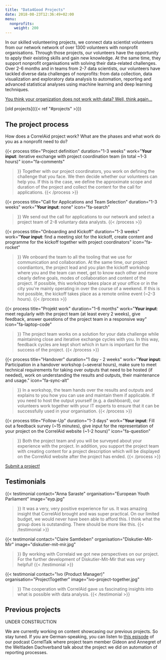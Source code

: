 ```yaml
---
title: "Data4Good Projects"
date: 2018-08-23T12:36:49+02:00
menu:
  nonprofits:
    weight: 200
---
```



In our skilled volunteering projects, we connect data scientist volunteers from our network network of over 1300 volunteers with nonprofit organisations. Through those projects, our volunteers have the opportunity to apply their existing skills and gain new knowledge. At the same time, they support nonprofit organisations with solving their data-related challenges. 
Over 2-6 months and in teams from 2-7 data scientists, our volunteers have tackled diverse data challenges of nonprofits: from data collection, data visualization and exploratory data analysis to automation, reporting and advanced statistical analyses using machine learning and deep learning techniques. 

[You think your organization does not work with data? Well, think again...](/en/nonprofits/what-is-data)

[old projects]({{< ref "#projects" >}})


## The project process
How does a CorrelAid project work? What are the phases and what work do you as a nonprofit need to do?

{{< process 
    title="Project definition"
    duration="1-3 weeks"
    work="**Your input**: iterative exchange with project coordination team (in total ~1-3 hours)"
    icon="fa-comments"
>}}
Together with our project coordinators, you work on defining the challenge that you face. We then decide whether our volunteers can help you. If this is the case, we define the approximate scope and duration of the project and collect the content for the call for applications.
{{< /process >}}


{{< process 
    title="Call for Applications and Team Selection"
    duration="1-3 weeks"
    work="**Your input**: none"
    icon="fa-search"
>}}
We send out the call for applications to our network and select a project team of 2-8 voluntary data analysts.
{{< /process >}}

{{< process 
    title="Onboarding and Kickoff"
    duration="1-3 weeks"
    work="**Your input**:  find a meeting slot for the kickoff, create content and programme for the kickoff together with project coordinators"
    icon="fa-rocket"
>}}
We onboard the team to all the tooling that we use for communication and collaboration. At the same time, our project coordiantors, the project lead and you plan the kickoff workshop where you and the team can meet, get to know each other and more clearly define goals, modes of collaboration and content of the project. 
If possible, this workshop takes place at your office or in the city you're mainly operating in over the course of a weekend. If this is not possible, the kickoff takes place as a remote online event (~2-3 hours). 
{{< /process >}}

{{< process 
    title="Projekt work"
    duration="1-6 months"
    work="**Your input**: meet regularly with the project team (at least every 2 weeks), give feedback, answer questions of the project team in a responsive way"
    icon="fa-laptop-code"
>}}
The project team works on a solution for your data challenge while maintaining close and iterative exchange cycles with you. In this way, feedback cycles are kept short which in turn is important for the success of the project. 
{{< /process >}}


{{< process 
    title="Handover"
    duration="1 day - 2 weeks"
    work="**Your input**: Participation in a handover workshop (~several hours), make sure to meet technical requirements for taking over outputs that need to be hosted (if needed), work on understanding the results and outputs, their maintenance and usage."
    icon="fa-sync-alt"
>}}
In a workshop, the team hands over the results and outputs and explains to you how you can use and maintain them if applicable. If you need to host the output yourself (e.g. a dashboard), our volunteers work together with your IT experts to ensure that it can be successfully used in your organisation. 
{{< /process >}}

{{< process 
    title="Follow-Up"
    duration="1-3 days"
    work="**Your input**: Fill out a feedback survey (~15 minutes), give input for the representation of your project on the CorrelAid website (~1-2 hours)"
    icon="fa-question"

>}}
Both the project team and you will be surveyed about your experience with the project. 
In addition, you support the project team with creating content for a project description which will be displayed on the CorrelAid website after the project has ended.
{{< /process >}}

[Submit a project!](https://www.surveymonkey.de/r/correlaid_submit_projekt)

## Testimonials

{{< testimonial 
    contact="Anna Saraste"
    organisation="European Youth Parliament"
    image="eyp.jpg"
>}}
    It was a very, very positive experience for us. It was amazing insight that CorrelAid brought and was super practical. On our limited budget, we would never have 
    been able to afford this. I think what the group does is outstanding. There should be more like this.
{{< /testimonial >}}

{{< testimonial 
    contact="Claire Samtleben"
    organisation="Diskutier-Mit-Mir"
    image="diskutier-mit-mir.jpg"
>}}
    By working with Correlaid we got new perspectives on our project. 
    For the further development of Diskutier-Mit-Mir that was very helpful!
{{< /testimonial >}}

{{< testimonial 
    contact="Ivo (Product Manager)"
    organisation="ProjectTogether"
    image="ivo-project-together.jpg"
>}}
    The cooperation with CorrelAid gave us fascinating insights into what is possible with data analysis.
{{< /testimonial >}}


## Previous projects
UNDER CONSTRUCTION

We are currently working on content showcasing our previous projects. So stay tuned. 
If you are German-speaking, you can listen to [this episode](https://soundcloud.com/correlaid_podcast/about-correlaid-automatisierte-reportgenerierung-fur-die-weltladen) of our podcast CorrelTalk where project team member Gideon and Annegret of the Weltladen Dachverband talk about the project we did on automation of reporting processes. 


